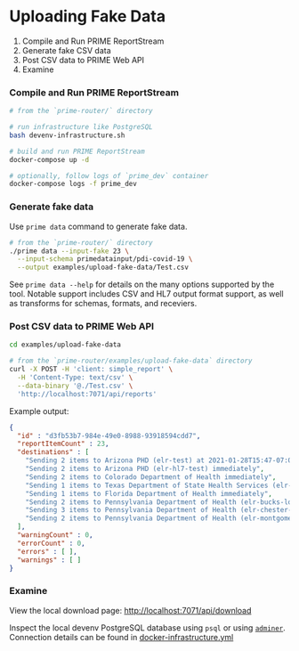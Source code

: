 # Uploading Fake Data

1. Compile and Run PRIME ReportStream
2. Generate fake CSV data
3. Post CSV data to PRIME Web API
4. Examine

### Compile and Run PRIME ReportStream

```bash
# from the `prime-router/` directory

# run infrastructure like PostgreSQL
bash devenv-infrastructure.sh

# build and run PRIME ReportStream
docker-compose up -d

# optionally, follow logs of `prime_dev` container
docker-compose logs -f prime_dev
```

### Generate fake data

Use `prime data` command to generate fake data.

```bash
# from the `prime-router/` directory
./prime data --input-fake 23 \
  --input-schema primedatainput/pdi-covid-19 \
  --output examples/upload-fake-data/Test.csv
```

See `prime data --help` for details on the many options supported by the tool.
Notable support includes CSV and HL7 output format support, as well as transforms for schemas, formats, and receviers.


### Post CSV data to PRIME Web API

```bash
cd examples/upload-fake-data

# from the `prime-router/examples/upload-fake-data` directory
curl -X POST -H 'client: simple_report' \
  -H 'Content-Type: text/csv' \
  --data-binary '@./Test.csv' \
  'http://localhost:7071/api/reports'
```

Example output:

```json
{
  "id" : "d3fb53b7-984e-49e0-8988-93918594cdd7",
  "reportItemCount" : 23,
  "destinations" : [
    "Sending 2 items to Arizona PHD (elr-test) at 2021-01-28T15:47-07:00",
    "Sending 2 items to Arizona PHD (elr-hl7-test) immediately",
    "Sending 2 items to Colorado Department of Health immediately",
    "Sending 1 items to Texas Department of State Health Services (elr-test) immediately",
    "Sending 1 items to Florida Department of Health immediately",
    "Sending 2 items to Pennsylvania Department of Health (elr-bucks-local) immediately",
    "Sending 3 items to Pennsylvania Department of Health (elr-chester-local) immediately",
    "Sending 2 items to Pennsylvania Department of Health (elr-montgomery-local) immediately"
  ],
  "warningCount" : 0,
  "errorCount" : 0,
  "errors" : [ ],
  "warnings" : [ ]
}
```

### Examine

View the local download page: [http://localhost:7071/api/download](http://localhost:7071/api/download)

Inspect the local devenv PostgreSQL database using `psql` or
using [`adminer`](http://localhost:8080/?pgsql=db_pgsql&username=prime&db=prime_data_hub&ns=public).
Connection details can be found in [docker-infrastructure.yml](../../docker-infrastructure.yml)
